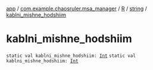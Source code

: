 [app](../../../index.md) / [com.example.chaosruler.msa_manager](../../index.md) / [R](../index.md) / [string](index.md) / [kablni_mishne_hodshiim](.)

# kablni_mishne_hodshiim

`static val kablni_mishne_hodshiim: `[`Int`](https://kotlinlang.org/api/latest/jvm/stdlib/kotlin/-int/index.html)
`static val kablni_mishne_hodshiim: `[`Int`](https://kotlinlang.org/api/latest/jvm/stdlib/kotlin/-int/index.html)